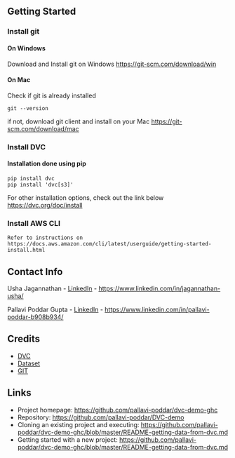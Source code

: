 <!-- GETTING STARTED -->

## Getting Started

### Install git

#### On Windows
   Download and Install git on Windows
   https://git-scm.com/download/win

#### On Mac
   Check if git is already installed
   ```
   git --version
   ```
   if not, download git client and install on your Mac 
   https://git-scm.com/download/mac

### Install DVC
   #### Installation done using pip
   ```
   pip install dvc
   pip install 'dvc[s3]'
   ```
   For other installation options, check out the link below 
   https://dvc.org/doc/install

### Install AWS CLI
    Refer to instructions on https://docs.aws.amazon.com/cli/latest/userguide/getting-started-install.html


<!-- CONTACT -->
## Contact Info
Usha Jagannathan - [LinkedIn]() - https://www.linkedin.com/in/jagannathan-usha/

Pallavi Poddar Gupta - [LinkedIn]() - https://www.linkedin.com/in/pallavi-poddar-b908b934/


<!-- ACKNOWLEDGMENTS -->
## Credits

* [DVC](https://dvc.org)
* [Dataset](https://www.kaggle.com/datasets/uciml/breast-cancer-wisconsin-data)
* [GIT](https://git-scm.com/)

## Links

- Project homepage: https://github.com/pallavi-poddar/dvc-demo-ghc
- Repository: https://github.com/pallavi-poddar/DVC-demo
- Cloning an existing project and executing: https://github.com/pallavi-poddar/dvc-demo-ghc/blob/master/README-getting-data-from-dvc.md
- Getting started with a new project: https://github.com/pallavi-poddar/dvc-demo-ghc/blob/master/README-getting-data-from-dvc.md




